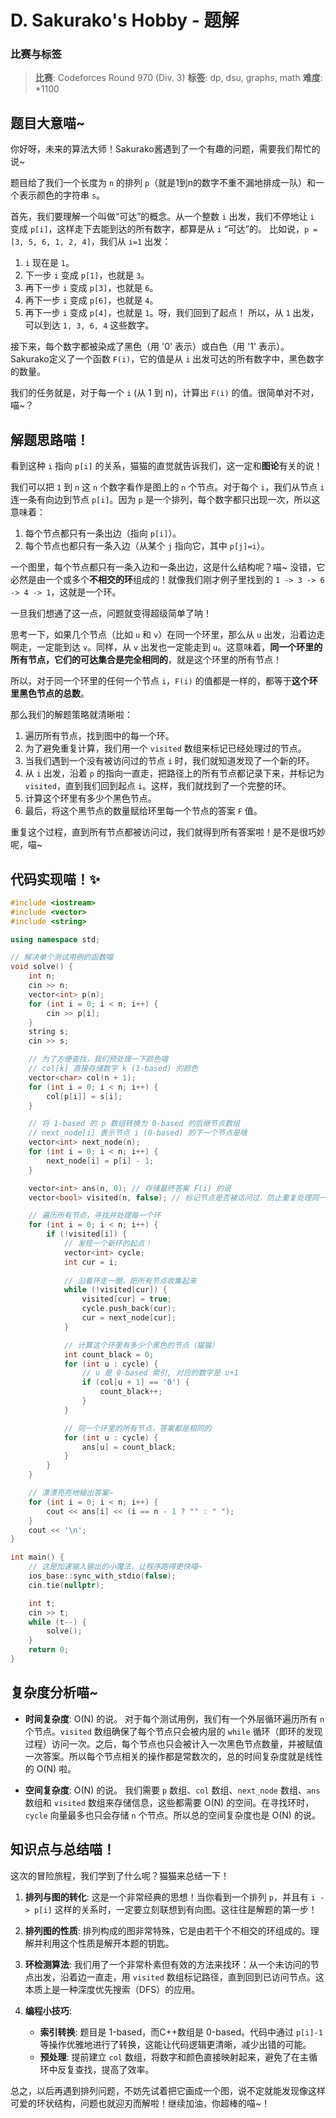 # D. Sakurako's Hobby - 题解

### 比赛与标签
> **比赛**: Codeforces Round 970 (Div. 3)
> **标签**: dp, dsu, graphs, math
> **难度**: *1100

## 题目大意喵~
你好呀，未来的算法大师！Sakurako酱遇到了一个有趣的问题，需要我们帮忙的说~

题目给了我们一个长度为 `n` 的排列 `p`（就是1到n的数字不重不漏地排成一队）和一个表示颜色的字符串 `s`。

首先，我们要理解一个叫做“可达”的概念。从一个整数 `i` 出发，我们不停地让 `i` 变成 `p[i]`，这样走下去能到达的所有数字，都算是从 `i` “可达”的。
比如说，`p = [3, 5, 6, 1, 2, 4]`，我们从 `i=1` 出发：
1.  `i` 现在是 `1`。
2.  下一步 `i` 变成 `p[1]`，也就是 `3`。
3.  再下一步 `i` 变成 `p[3]`，也就是 `6`。
4.  再下一步 `i` 变成 `p[6]`，也就是 `4`。
5.  再下一步 `i` 变成 `p[4]`，也就是 `1`。呀，我们回到了起点！
所以，从 `1` 出发，可以到达 `1, 3, 6, 4` 这些数字。

接下来，每个数字都被染成了黑色（用 '0' 表示）或白色（用 '1' 表示）。Sakurako定义了一个函数 `F(i)`，它的值是从 `i` 出发可达的所有数字中，黑色数字的数量。

我们的任务就是，对于每一个 `i` (从 1 到 n)，计算出 `F(i)` 的值。很简单对不对，喵~？

## 解题思路喵！
看到这种 `i` 指向 `p[i]` 的关系，猫猫的直觉就告诉我们，这一定和**图论**有关的说！

我们可以把 `1` 到 `n` 这 `n` 个数字看作是图上的 `n` 个节点。对于每个 `i`，我们从节点 `i` 连一条有向边到节点 `p[i]`。因为 `p` 是一个排列，每个数字都只出现一次，所以这意味着：
1.  每个节点都只有一条出边（指向 `p[i]`）。
2.  每个节点也都只有一条入边（从某个 `j` 指向它，其中 `p[j]=i`）。

一个图里，每个节点都只有一条入边和一条出边，这是什么结构呢？喵~ 没错，它必然是由一个或多个**不相交的环**组成的！就像我们刚才例子里找到的 `1 -> 3 -> 6 -> 4 -> 1`，这就是一个环。

一旦我们想通了这一点，问题就变得超级简单了呐！

思考一下，如果几个节点（比如 `u` 和 `v`）在同一个环里，那么从 `u` 出发，沿着边走啊走，一定能到达 `v`。同样，从 `v` 出发也一定能走到 `u`。这意味着，**同一个环里的所有节点，它们的可达集合是完全相同的**，就是这个环里的所有节点！

所以，对于同一个环里的任何一个节点 `i`，`F(i)` 的值都是一样的，都等于**这个环里黑色节点的总数**。

那么我们的解题策略就清晰啦：
1.  遍历所有节点，找到图中的每一个环。
2.  为了避免重复计算，我们用一个 `visited` 数组来标记已经处理过的节点。
3.  当我们遇到一个没有被访问过的节点 `i` 时，我们就知道发现了一个新的环。
4.  从 `i` 出发，沿着 `p` 的指向一直走，把路径上的所有节点都记录下来，并标记为 `visited`，直到我们回到起点 `i`。这样，我们就找到了一个完整的环。
5.  计算这个环里有多少个黑色节点。
6.  最后，将这个黑节点的数量赋给环里每一个节点的答案 `F` 值。

重复这个过程，直到所有节点都被访问过，我们就得到所有答案啦！是不是很巧妙呢，喵~

## 代码实现喵！✨
```cpp
#include <iostream>
#include <vector>
#include <string>

using namespace std;

// 解决单个测试用例的函数喵
void solve() {
    int n;
    cin >> n;
    vector<int> p(n);
    for (int i = 0; i < n; i++) {
        cin >> p[i];
    }
    string s;
    cin >> s;

    // 为了方便查找，我们预处理一下颜色喵
    // col[k] 直接存储数字 k (1-based) 的颜色
    vector<char> col(n + 1);
    for (int i = 0; i < n; i++) {
        col[p[i]] = s[i];
    }

    // 将 1-based 的 p 数组转换为 0-based 的后继节点数组
    // next_node[i] 表示节点 i (0-based) 的下一个节点是啥
    vector<int> next_node(n);
    for (int i = 0; i < n; i++) {
        next_node[i] = p[i] - 1;
    }

    vector<int> ans(n, 0); // 存储最终答案 F(i) 的说
    vector<bool> visited(n, false); // 标记节点是否被访问过，防止重复处理同一个环

    // 遍历所有节点，寻找并处理每一个环
    for (int i = 0; i < n; i++) {
        if (!visited[i]) {
            // 发现一个新环的起点！
            vector<int> cycle;
            int cur = i;
            
            // 沿着环走一圈，把所有节点收集起来
            while (!visited[cur]) {
                visited[cur] = true;
                cycle.push_back(cur);
                cur = next_node[cur];
            }

            // 计算这个环里有多少个黑色的节点（猫猫）
            int count_black = 0;
            for (int u : cycle) {
                // u 是 0-based 索引, 对应的数字是 u+1
                if (col[u + 1] == '0') {
                    count_black++;
                }
            }

            // 同一个环里的所有节点，答案都是相同的
            for (int u : cycle) {
                ans[u] = count_black;
            }
        }
    }

    // 漂漂亮亮地输出答案~
    for (int i = 0; i < n; i++) {
        cout << ans[i] << (i == n - 1 ? "" : " ");
    }
    cout << '\n';
}

int main() {
    // 这是加速输入输出的小魔法，让程序跑得更快喵~
    ios_base::sync_with_stdio(false);
    cin.tie(nullptr);

    int t;
    cin >> t;
    while (t--) {
        solve();
    }
    return 0;
}
```

## 复杂度分析喵~
- **时间复杂度**: O(N) 的说。
  对于每个测试用例，我们有一个外层循环遍历所有 `n` 个节点。`visited` 数组确保了每个节点只会被内层的 `while` 循环（即环的发现过程）访问一次。之后，每个节点也只会被计入一次黑色节点数量，并被赋值一次答案。所以每个节点相关的操作都是常数次的，总的时间复杂度就是线性的 O(N) 啦。

- **空间复杂度**: O(N) 的说。
  我们需要 `p` 数组、`col` 数组、`next_node` 数组、`ans` 数组和 `visited` 数组来存储信息，这些都需要 O(N) 的空间。在寻找环时，`cycle` 向量最多也只会存储 `n` 个节点。所以总的空间复杂度也是 O(N) 的说。

## 知识点与总结喵！
这次的冒险旅程，我们学到了什么呢？猫猫来总结一下！

1.  **排列与图的转化**: 这是一个非常经典的思想！当你看到一个排列 `p`，并且有 `i -> p[i]` 这样的关系时，一定要立刻联想到有向图。这往往是解题的第一步！

2.  **排列图的性质**: 排列构成的图非常特殊，它是由若干个不相交的环组成的。理解并利用这个性质是解开本题的钥匙。

3.  **环检测算法**: 我们用了一个非常朴素但有效的方法来找环：从一个未访问的节点出发，沿着边一直走，用 `visited` 数组标记路径，直到回到已访问节点。这本质上是一种深度优先搜索（DFS）的应用。

4.  **编程小技巧**:
    *   **索引转换**: 题目是 1-based，而C++数组是 0-based。代码中通过 `p[i]-1` 等操作优雅地进行了转换，这能让代码逻辑更清晰，减少出错的可能。
    *   **预处理**: 提前建立 `col` 数组，将数字和颜色直接映射起来，避免了在主循环中反复查找，提高了效率。

总之，以后再遇到排列问题，不妨先试着把它画成一个图，说不定就能发现像这样可爱的环状结构，问题也就迎刃而解啦！继续加油，你超棒的喵~！